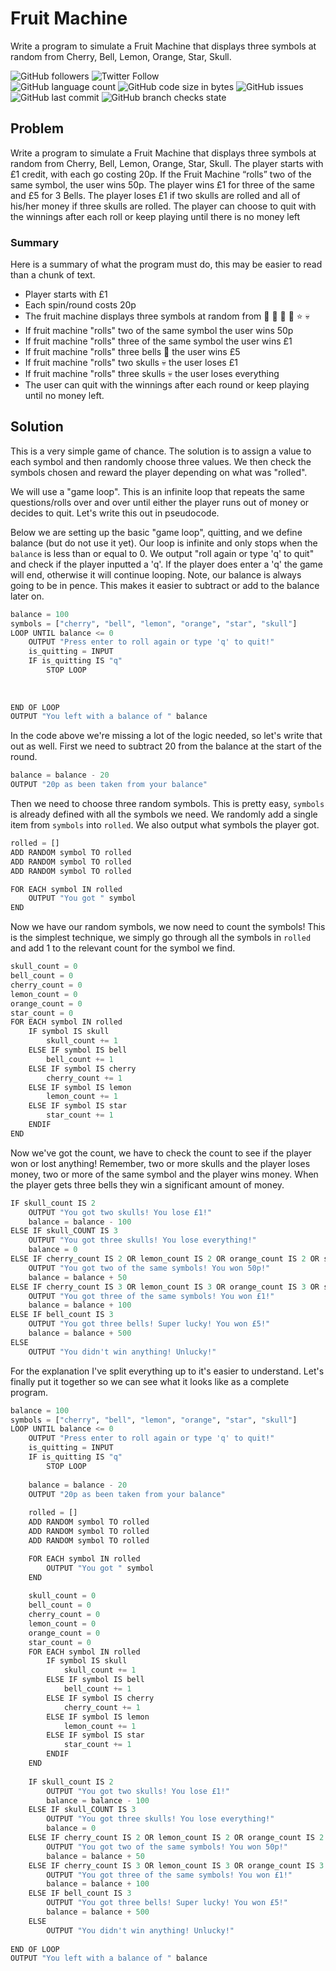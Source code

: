 # Fruit Machine
Write a program to simulate a Fruit Machine that displays three symbols at random from Cherry, Bell, Lemon, Orange, Star, Skull.

![GitHub followers](https://img.shields.io/github/followers/hrszpuk?style=social)
![Twitter Follow](https://img.shields.io/twitter/follow/hrszpuk?style=social)
<br>
![GitHub language count](https://img.shields.io/github/languages/count/CodingChallengesBooklet/FruitMachine?style=for-the-badge)
![GitHub code size in bytes](https://img.shields.io/github/languages/code-size/CodingChallengesBooklet/FruitMachine?style=for-the-badge)
![GitHub issues](https://img.shields.io/github/issues/CodingChallengesBooklet/FruitMachine?style=for-the-badge)
![GitHub last commit](https://img.shields.io/github/last-commit/CodingChallengesBooklet/FruitMachine?style=for-the-badge)
![GitHub branch checks state](https://img.shields.io/github/checks-status/CodingChallengesBooklet/FruitMachine/main?style=for-the-badge)

## Problem
Write a program to simulate a Fruit Machine that displays three symbols at random from Cherry, Bell, Lemon, Orange, Star, Skull.
The player starts with £1 credit, with each go costing 20p. If the Fruit Machine “rolls” two of the same symbol, the user wins 50p. The player wins £1 for three of the same
and £5 for 3 Bells. The player loses £1 if two skulls are rolled and all of his/her money if three skulls are rolled. The player can choose to quit with the winnings after each
roll or keep playing until there is no money left

### Summary
Here is a summary of what the program must do, this may be easier to read than a chunk of text.
- Player starts with £1
- Each spin/round costs 20p
- The fruit machine displays three symbols at random from :cherries: :bell: :lemon: :orange: :star: :skull:
- If fruit machine "rolls" two of the same symbol the user wins 50p
- If fruit machine "rolls" three of the same symbol the user wins £1
- If fruit machine "rolls" three bells :bell: the user wins £5
- If fruit machine "rolls" two skulls :skull: the user loses £1
- If fruit machine "rolls" three skulls :skull: the user loses everything
- The user can quit with the winnings after each round or keep playing until no money left.

## Solution
This is a very simple game of chance. The solution is to assign a value to each symbol and then randomly choose three values. We then check the symbols chosen and reward the player depending on what was "rolled".

We will use a "game loop". This is an infinite loop that repeats the same questions/rolls over and over until either the player runs out of money or decides to quit.
Let's write this out in pseudocode. 

Below we are setting up the basic "game loop", quitting, and we define balance (but do not use it yet).
Our loop is infinite and only stops when the `balance` is less than or equal to 0.
We output "roll again or type 'q' to quit" and check if the player inputted a 'q'.
If the player does enter a 'q' the game will end, otherwise it will continue looping.
Note, our balance is always going to be in pence. This makes it easier to subtract or add to the balance later on.
```python
balance = 100
symbols = ["cherry", "bell", "lemon", "orange", "star", "skull"]
LOOP UNTIL balance <= 0
    OUTPUT "Press enter to roll again or type 'q' to quit!"
    is_quitting = INPUT
    IF is_quitting IS "q"
        STOP LOOP
    
    
    
END OF LOOP
OUTPUT "You left with a balance of " balance  
```
In the code above we're missing a lot of the logic needed, so let's write that out as well.
First we need to subtract 20 from the balance at the start of the round.
```python
balance = balance - 20
OUTPUT "20p as been taken from your balance"
```
Then we need to choose three random symbols. 
This is pretty easy, `symbols` is already defined with all the symbols we need.
We randomly add a single item from `symbols` into `rolled`. 
We also output what symbols the player got.
```python
rolled = []
ADD RANDOM symbol TO rolled
ADD RANDOM symbol TO rolled
ADD RANDOM symbol TO rolled

FOR EACH symbol IN rolled
    OUTPUT "You got " symbol
END
```
Now we have our random symbols, we now need to count the symbols! 
This is the simplest technique, we simply go through all the symbols in `rolled` and add 1 to the relevant count for the symbol we find.
```python
skull_count = 0
bell_count = 0
cherry_count = 0
lemon_count = 0
orange_count = 0
star_count = 0
FOR EACH symbol IN rolled
    IF symbol IS skull
        skull_count += 1
    ELSE IF symbol IS bell
        bell_count += 1
    ELSE IF symbol IS cherry
        cherry_count += 1
    ELSE IF symbol IS lemon
        lemon_count += 1
    ELSE IF symbol IS star
        star_count += 1    
    ENDIF
END
```
Now we've got the count, we have to check the count to see if the player won or lost anything!
Remember, two or more skulls and the player loses money, two or more of the same symbol and the player wins money.
When the player gets three bells they win a significant amount of money.
```python
IF skull_count IS 2
    OUTPUT "You got two skulls! You lose £1!"
    balance = balance - 100
ELSE IF skull_COUNT IS 3
    OUTPUT "You got three skulls! You lose everything!"
    balance = 0
ELSE IF cherry_count IS 2 OR lemon_count IS 2 OR orange_count IS 2 OR star_count IS 2 OR bell_count IS 2
    OUTPUT "You got two of the same symbols! You won 50p!"
    balance = balance + 50
ELSE IF cherry_count IS 3 OR lemon_count IS 3 OR orange_count IS 3 OR star_count IS 3
    OUTPUT "You got three of the same symbols! You won £1!"
    balance = balance + 100
ELSE IF bell_count IS 3
    OUTPUT "You got three bells! Super lucky! You won £5!"
    balance = balance + 500
ELSE
    OUTPUT "You didn't win anything! Unlucky!"
```
For the explanation I've split everything up to it's easier to understand. Let's finally put it together so we can see what it looks like as a complete program.
```python
balance = 100
symbols = ["cherry", "bell", "lemon", "orange", "star", "skull"]
LOOP UNTIL balance <= 0
    OUTPUT "Press enter to roll again or type 'q' to quit!"
    is_quitting = INPUT
    IF is_quitting IS "q"
        STOP LOOP
        
    balance = balance - 20
    OUTPUT "20p as been taken from your balance"
    
    rolled = []
    ADD RANDOM symbol TO rolled
    ADD RANDOM symbol TO rolled
    ADD RANDOM symbol TO rolled

    FOR EACH symbol IN rolled
        OUTPUT "You got " symbol
    END
    
    skull_count = 0
    bell_count = 0
    cherry_count = 0
    lemon_count = 0
    orange_count = 0
    star_count = 0
    FOR EACH symbol IN rolled
        IF symbol IS skull
            skull_count += 1
        ELSE IF symbol IS bell
            bell_count += 1
        ELSE IF symbol IS cherry
            cherry_count += 1
        ELSE IF symbol IS lemon
            lemon_count += 1
        ELSE IF symbol IS star
            star_count += 1    
        ENDIF
    END
    
    IF skull_count IS 2
        OUTPUT "You got two skulls! You lose £1!"
        balance = balance - 100
    ELSE IF skull_COUNT IS 3
        OUTPUT "You got three skulls! You lose everything!"
        balance = 0
    ELSE IF cherry_count IS 2 OR lemon_count IS 2 OR orange_count IS 2 OR star_count IS 2 OR bell_count IS 2
        OUTPUT "You got two of the same symbols! You won 50p!"
        balance = balance + 50
    ELSE IF cherry_count IS 3 OR lemon_count IS 3 OR orange_count IS 3 OR star_count IS 3
        OUTPUT "You got three of the same symbols! You won £1!"
        balance = balance + 100
    ELSE IF bell_count IS 3
        OUTPUT "You got three bells! Super lucky! You won £5!"
        balance = balance + 500
    ELSE
        OUTPUT "You didn't win anything! Unlucky!"
    
END OF LOOP
OUTPUT "You left with a balance of " balance  
```

